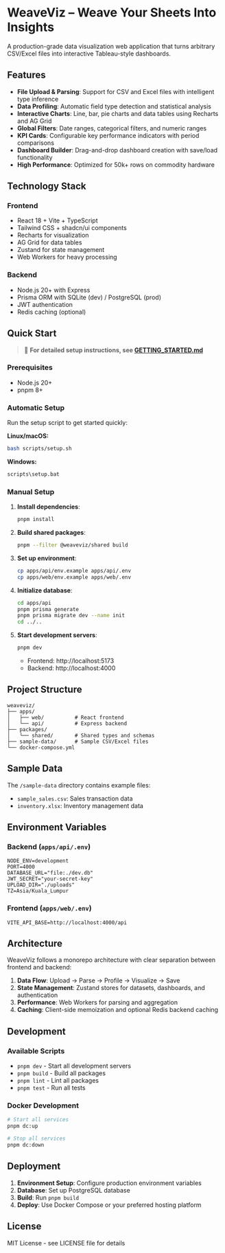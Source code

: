 # WeaveViz – Weave Your Sheets Into Insights

A production-grade data visualization web application that turns arbitrary CSV/Excel files into interactive Tableau-style dashboards.

## Features

- **File Upload & Parsing**: Support for CSV and Excel files with intelligent type inference
- **Data Profiling**: Automatic field type detection and statistical analysis
- **Interactive Charts**: Line, bar, pie charts and data tables using Recharts and AG Grid
- **Global Filters**: Date ranges, categorical filters, and numeric ranges
- **KPI Cards**: Configurable key performance indicators with period comparisons
- **Dashboard Builder**: Drag-and-drop dashboard creation with save/load functionality
- **High Performance**: Optimized for 50k+ rows on commodity hardware

## Technology Stack

### Frontend
- React 18 + Vite + TypeScript
- Tailwind CSS + shadcn/ui components
- Recharts for visualization
- AG Grid for data tables
- Zustand for state management
- Web Workers for heavy processing

### Backend
- Node.js 20+ with Express
- Prisma ORM with SQLite (dev) / PostgreSQL (prod)
- JWT authentication
- Redis caching (optional)

## Quick Start

> 📖 **For detailed setup instructions, see [GETTING_STARTED.md](GETTING_STARTED.md)**

### Prerequisites
- Node.js 20+ 
- pnpm 8+

### Automatic Setup
Run the setup script to get started quickly:

**Linux/macOS:**
```bash
bash scripts/setup.sh
```

**Windows:**
```cmd
scripts\setup.bat
```

### Manual Setup
1. **Install dependencies**:
   ```bash
   pnpm install
   ```

2. **Build shared packages**:
   ```bash
   pnpm --filter @weaveviz/shared build
   ```

3. **Set up environment**:
   ```bash
   cp apps/api/env.example apps/api/.env
   cp apps/web/env.example apps/web/.env
   ```

4. **Initialize database**:
   ```bash
   cd apps/api
   pnpm prisma generate
   pnpm prisma migrate dev --name init
   cd ../..
   ```

5. **Start development servers**:
   ```bash
   pnpm dev
   ```

   - Frontend: http://localhost:5173
   - Backend: http://localhost:4000

## Project Structure

```
weaveviz/
├── apps/
│   ├── web/          # React frontend
│   └── api/          # Express backend
├── packages/
│   └── shared/       # Shared types and schemas
├── sample-data/      # Sample CSV/Excel files
└── docker-compose.yml
```

## Sample Data

The `/sample-data` directory contains example files:
- `sample_sales.csv`: Sales transaction data
- `inventory.xlsx`: Inventory management data

## Environment Variables

### Backend (`apps/api/.env`)
```
NODE_ENV=development
PORT=4000
DATABASE_URL="file:./dev.db"
JWT_SECRET="your-secret-key"
UPLOAD_DIR="./uploads"
TZ=Asia/Kuala_Lumpur
```

### Frontend (`apps/web/.env`)
```
VITE_API_BASE=http://localhost:4000/api
```

## Architecture

WeaveViz follows a monorepo architecture with clear separation between frontend and backend:

1. **Data Flow**: Upload → Parse → Profile → Visualize → Save
2. **State Management**: Zustand stores for datasets, dashboards, and authentication
3. **Performance**: Web Workers for parsing and aggregation
4. **Caching**: Client-side memoization and optional Redis backend caching

## Development

### Available Scripts

- `pnpm dev` - Start all development servers
- `pnpm build` - Build all packages
- `pnpm lint` - Lint all packages
- `pnpm test` - Run all tests

### Docker Development

```bash
# Start all services
pnpm dc:up

# Stop all services
pnpm dc:down
```

## Deployment

1. **Environment Setup**: Configure production environment variables
2. **Database**: Set up PostgreSQL database
3. **Build**: Run `pnpm build`
4. **Deploy**: Use Docker Compose or your preferred hosting platform

## License

MIT License - see LICENSE file for details
